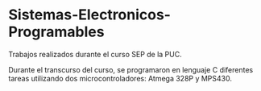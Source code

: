# Sistemas-Electronicos-Programables
Trabajos realizados durante el curso SEP de la PUC. 

Durante el transcurso del curso, se programaron en lenguaje C diferentes tareas utilizando dos microcontroladores: Atmega 328P y MPS430.
